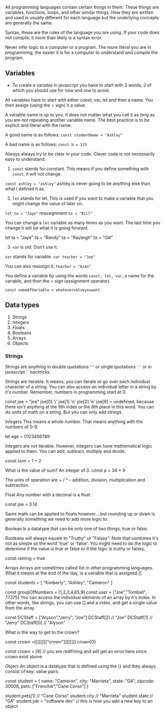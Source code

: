 All programming languages contain certain things in them. These things are variables, functions, loops, and other similar things. How they are written and used is usually different for each language but the underlying concepts are generally the same.

Syntax, these are the rules of the language you are using. If your code does not compile, it more than likely is a syntax error.

Never infer logic to a computer or a program. The more literal you are in programming, the easier it is for a computer to understand and compile the program.

## Variables

- To create a variable in javascript you have to start with 3 words, 2 of which you should use for now and one to avoid.

All variables have to start with either const, var, let and then a name. You then assign (using the = sign) it a value.

A variable name is up to you. It does not matter what you call it as long as you are not repeating another variable name. The best practice is to be explicit and literal with the name.

A good name is as follows:
`const studentName = "Ashley"`

A bad name is as follows: `const b = 123`

Always always try to be clear in your code. Clever code is not necessarily easy to understand.

1. `const` stands for constant. This means if you define something with `const`, it will not change.

`const ashley = "ashley"`
ashley is never going to be anything else than what I defined it as.

2. `let` stands for let. This is used if you want to make a variable that you might change the value of later on.

`let ta = "Jaye"`
reassignment
`ta = "Bill"`

You can change a `let` variable as many times as you want. The last time you change it will be what it is going forward.

let ta = "Jaye"
ta = "Randy"
ta = "Rayleigh"
ta = "Gill"

3. `var` is old. Don't use it.

`var` stands for variable.
`var teacher = "Joe"`

You can also reassign it.
`teacher = "Azan"`

You define a variable by using the words `const, let, var`, a name for the variable, and then the = sign (assignment operator).

`const nameOfVariable = whatevervalueyouwant`

## Data types

1. Strings
2. Integers
3. Floats
4. Booleans
5. Arrays
6. Objects

### Strings
Strings are anything in double quotations `""` or single quotations `''` or in javascript `` backticks.

Strings are iterable. It means, you can iterate or go over each individual character of a string. You can also access an individual letter in a string by it's number. Remember, numbers in programming start at 0.

const joe = "joe"
joe[0]
'j'
joe[1]
'o'
joe[2]
'e'
joe[9] = undefined, because there isn't anything at the 9th index or the 8th place in this word.
You can do units of math on a string. But you can only add strings.

Integers
This means a whole number. That means anything with the numbers of 0-9.

let age = 0123456789

Integers are not iterable. However, integers can have mathematical logic applied to them. You can add, subtract, multiply and divide.

const sum = 1 + 2

What is the value of sum? An integer of 3.
const p = 34 * 9

The units of operation are + / * - addition, division, multiplication and subtraction.

Float
Any number with a decimal is a float.

const pie = 3.14

Same math can be applied to floats however....but rounding up or down is generally something we need to add more logic to.

Boolean
Is a datatype that can be only one of two things. true or false.

Booleans will always equate to "Truthy" or "Falsey". Note that somtimes it's not as simple as the word 'true' or 'false'. You might need to do the logic to determine if the value is true or false or if the logic is truthy or falsey.

const raining = true

Arrays
Arrays are sometimes called list in other programming languages. What it means at the end of the day, is a variable that is assigned []

const students = [
    "Kimberly", "Ashley", "Cameron"
]

const groupOfNumbers = [1,2,3,4,65,9]
const user = ["Joe","Tomball", 77375]
You can access the individual elements of an array by it's index. In other words, like strings, you can use [] and a index, and get a single value from the array.

const DCStaff = ["Alyson","Jerry", "Joe"]
DCStaff[2] // "Joe"
DCStaff[1] // "Jerry"
DCStaff[0] // "Alyson"

What is the way to get to the crown?

const crown =[[[[[[[["crown"]]]]]]]] crown[0]

const crown = [8] // you are redifining and will get an error here since crown exist above

Object
An object is a datatype that is defined using the {} and they always consist of key: value pairs.

const student = {
    name: "Cameron",
    city: "Marrieta",
    state: "GA",
    zipcode: 30008,
    pets: ["Frenchie","Cane Corso"]
    }

student.pets[1] // "Cane Corso"
student.city // "Marrieta"
student.state // "GA"
student.job = "software dev" // this is how you add a new key to an object
